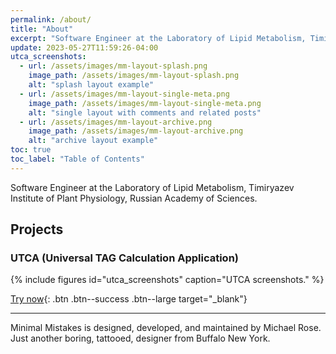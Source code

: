 ```yaml
---
permalink: /about/
title: "About"
excerpt: "Software Engineer at the Laboratory of Lipid Metabolism, Timiryazev Institute of Plant Physiology, Russian Academy of Sciences."
update: 2023-05-27T11:59:26-04:00
utca_screenshots:
  - url: /assets/images/mm-layout-splash.png
    image_path: /assets/images/mm-layout-splash.png
    alt: "splash layout example"
  - url: /assets/images/mm-layout-single-meta.png
    image_path: /assets/images/mm-layout-single-meta.png
    alt: "single layout with comments and related posts"
  - url: /assets/images/mm-layout-archive.png
    image_path: /assets/images/mm-layout-archive.png
    alt: "archive layout example"
toc: true
toc_label: "Table of Contents"
---
```


Software Engineer at the Laboratory of Lipid Metabolism, Timiryazev Institute of Plant Physiology, Russian Academy of Sciences.

## Projects

### UTCA (Universal TAG Calculation Application)

{% include figures id="utca_screenshots" caption="UTCA screenshots." %}

[Try now](https://ippras.github.io/utca){: .btn .btn--success .btn--large target="_blank"}

---

Minimal Mistakes is designed, developed, and maintained by Michael Rose. Just another boring, tattooed, designer from Buffalo New York.
